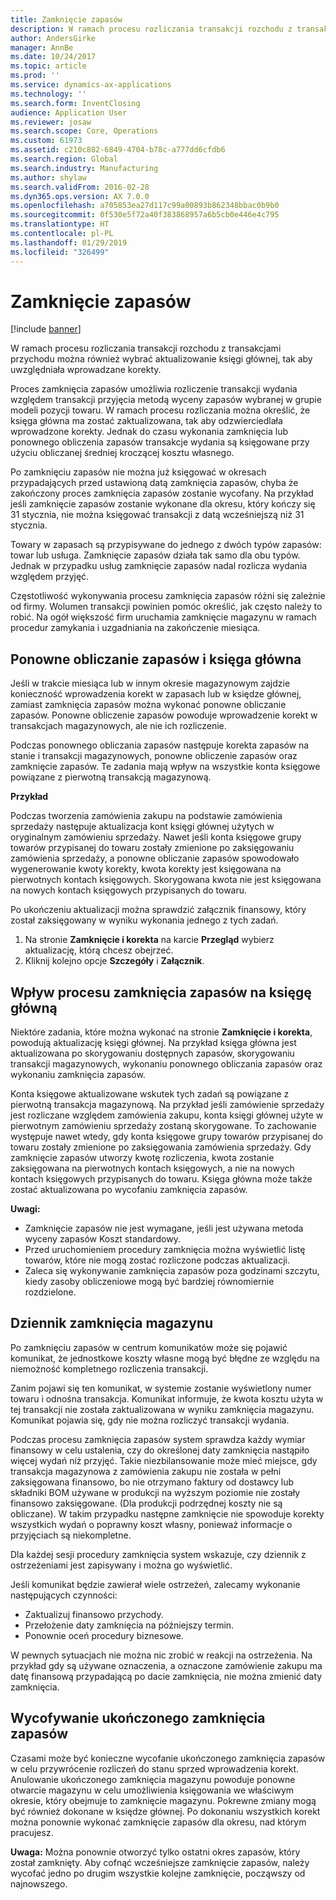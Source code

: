 ```yaml
---
title: Zamknięcie zapasów
description: W ramach procesu rozliczania transakcji rozchodu z transakcjami przychodu można również wybrać aktualizowanie księgi głównej, tak aby uwzględniała wprowadzane korekty.
author: AndersGirke
manager: AnnBe
ms.date: 10/24/2017
ms.topic: article
ms.prod: ''
ms.service: dynamics-ax-applications
ms.technology: ''
ms.search.form: InventClosing
audience: Application User
ms.reviewer: josaw
ms.search.scope: Core, Operations
ms.custom: 61973
ms.assetid: c210c882-6849-4704-b78c-a777dd6cfdb6
ms.search.region: Global
ms.search.industry: Manufacturing
ms.author: shylaw
ms.search.validFrom: 2016-02-28
ms.dyn365.ops.version: AX 7.0.0
ms.openlocfilehash: a705853ea27d117c99a00893b862348bbac0b9b0
ms.sourcegitcommit: 0f530e5f72a40f383868957a6b5cb0e446e4c795
ms.translationtype: HT
ms.contentlocale: pl-PL
ms.lasthandoff: 01/29/2019
ms.locfileid: "326499"
---
```

# <a name="inventory-close"></a>Zamknięcie zapasów

[!include [banner](../includes/banner.md)]

W ramach procesu rozliczania transakcji rozchodu z transakcjami przychodu można również wybrać aktualizowanie księgi głównej, tak aby uwzględniała wprowadzane korekty.

Proces zamknięcia zapasów umożliwia rozliczenie transakcji wydania względem transakcji przyjęcia metodą wyceny zapasów wybranej w grupie modeli pozycji towaru. W ramach procesu rozliczania można określić, że księga główna ma zostać zaktualizowana, tak aby odzwierciedlała wprowadzone korekty. Jednak do czasu wykonania zamknięcia lub ponownego obliczenia zapasów transakcje wydania są księgowane przy użyciu obliczanej średniej kroczącej kosztu własnego. 

Po zamknięciu zapasów nie można już księgować w okresach przypadających przed ustawioną datą zamknięcia zapasów, chyba że zakończony proces zamknięcia zapasów zostanie wycofany. Na przykład jeśli zamknięcie zapasów zostanie wykonane dla okresu, który kończy się 31 stycznia, nie można księgować transakcji z datą wcześniejszą niż 31 stycznia. 

Towary w zapasach są przypisywane do jednego z dwóch typów zapasów: towar lub usługa. Zamknięcie zapasów działa tak samo dla obu typów. Jednak w przypadku usług zamknięcie zapasów nadal rozlicza wydania względem przyjęć. 

Częstotliwość wykonywania procesu zamknięcia zapasów różni się zależnie od firmy. Wolumen transakcji powinien pomóc określić, jak często należy to robić. Na ogół większość firm uruchamia zamknięcie magazynu w ramach procedur zamykania i uzgadniania na zakończenie miesiąca.

## <a name="inventory-recalculation-and-the-general-ledger"></a>Ponowne obliczanie zapasów i księga główna
Jeśli w trakcie miesiąca lub w innym okresie magazynowym zajdzie konieczność wprowadzenia korekt w zapasach lub w księdze głównej, zamiast zamknięcia zapasów można wykonać ponowne obliczanie zapasów. Ponowne obliczenie zapasów powoduje wprowadzenie korekt w transakcjach magazynowych, ale nie ich rozliczenie. 

Podczas ponownego obliczania zapasów następuje korekta zapasów na stanie i transakcji magazynowych, ponowne obliczenie zapasów oraz zamknięcie zapasów. Te zadania mają wpływ na wszystkie konta księgowe powiązane z pierwotną transakcją magazynową. 

**Przykład** 

Podczas tworzenia zamówienia zakupu na podstawie zamówienia sprzedaży następuje aktualizacja kont księgi głównej użytych w oryginalnym zamówieniu sprzedaży. Nawet jeśli konta księgowe grupy towarów przypisanej do towaru zostały zmienione po zaksięgowaniu zamówienia sprzedaży, a ponowne obliczanie zapasów spowodowało wygenerowanie kwoty korekty, kwota korekty jest księgowana na pierwotnych kontach księgowych. Skorygowana kwota nie jest księgowana na nowych kontach księgowych przypisanych do towaru. 

Po ukończeniu aktualizacji można sprawdzić załącznik finansowy, który został zaksięgowany w wyniku wykonania jednego z tych zadań.

1.  Na stronie **Zamknięcie i korekta** na karcie **Przegląd** wybierz aktualizację, którą chcesz obejrzeć.
2.  Kliknij kolejno opcje **Szczegóły** i **Załącznik**.

## <a name="effects-of-the-inventory-close-process-on-the-general-ledger"></a>Wpływ procesu zamknięcia zapasów na księgę główną
Niektóre zadania, które można wykonać na stronie **Zamknięcie i korekta**, powodują aktualizację księgi głównej. Na przykład księga główna jest aktualizowana po skorygowaniu dostępnych zapasów, skorygowaniu transakcji magazynowych, wykonaniu ponownego obliczania zapasów oraz wykonaniu zamknięcia zapasów. 

Konta księgowe aktualizowane wskutek tych zadań są powiązane z pierwotną transakcja magazynową. Na przykład jeśli zamówienie sprzedaży jest rozliczane względem zamówienia zakupu, konta księgi głównej użyte w pierwotnym zamówieniu sprzedaży zostaną skorygowane. To zachowanie występuje nawet wtedy, gdy konta księgowe grupy towarów przypisanej do towaru zostały zmienione po zaksięgowania zamówienia sprzedaży. Gdy zamknięcie zapasów utworzy kwotę rozliczenia, kwota zostanie zaksięgowana na pierwotnych kontach księgowych, a nie na nowych kontach księgowych przypisanych do towaru. Księga główna może także zostać aktualizowana po wycofaniu zamknięcia zapasów. 

**Uwagi:**

-   Zamknięcie zapasów nie jest wymagane, jeśli jest używana metoda wyceny zapasów Koszt standardowy.
-   Przed uruchomieniem procedury zamknięcia można wyświetlić listę towarów, które nie mogą zostać rozliczone podczas aktualizacji.
-   Zaleca się wykonywanie zamknięcia zapasów poza godzinami szczytu, kiedy zasoby obliczeniowe mogą być bardziej równomiernie rozdzielone.

## <a name="the-inventory-close-log"></a> Dziennik zamknięcia magazynu
Po zamknięciu zapasów w centrum komunikatów może się pojawić komunikat, że jednostkowe koszty własne mogą być błędne ze względu na niemożność kompletnego rozliczenia transakcji. 

Zanim pojawi się ten komunikat, w systemie zostanie wyświetlony numer towaru i odnośna transakcja. Komunikat informuje, że kwota kosztu użyta w tej transakcji nie została zaktualizowana w wyniku zamknięcia magazynu. Komunikat pojawia się, gdy nie można rozliczyć transakcji wydania. 

Podczas procesu zamknięcia zapasów system sprawdza każdy wymiar finansowy w celu ustalenia, czy do określonej daty zamknięcia nastąpiło więcej wydań niż przyjęć. Takie niezbilansowanie może mieć miejsce, gdy transakcja magazynowa z zamówienia zakupu nie została w pełni zaksięgowana finansowo, bo nie otrzymano faktury od dostawcy lub składniki BOM używane w produkcji na wyższym poziomie nie zostały finansowo zaksięgowane. (Dla produkcji podrzędnej koszty nie są obliczane). W takim przypadku następne zamknięcie nie spowoduje korekty wszystkich wydań o poprawny koszt własny, ponieważ informacje o przyjęciach są niekompletne. 

Dla każdej sesji procedury zamknięcia system wskazuje, czy dziennik z ostrzeżeniami jest zapisywany i można go wyświetlić. 

Jeśli komunikat będzie zawierał wiele ostrzeżeń, zalecamy wykonanie następujących czynności:

-   Zaktualizuj finansowo przychody.
-   Przełożenie daty zamknięcia na późniejszy termin.
-   Ponownie oceń procedury biznesowe.

W pewnych sytuacjach nie można nic zrobić w reakcji na ostrzeżenia. Na przykład gdy są używane oznaczenia, a oznaczone zamówienie zakupu ma datę finansową przypadającą po dacie zamknięcia, nie można zmienić daty zamknięcia.

## <a name="reversing-a-completed-inventory-close"></a>Wycofywanie ukończonego zamknięcia zapasów
Czasami może być konieczne wycofanie ukończonego zamknięcia zapasów w celu przywrócenie rozliczeń do stanu sprzed wprowadzenia korekt. Anulowanie ukończonego zamknięcia magazynu powoduje ponowne otwarcie magazynu w celu umożliwienia księgowania we właściwym okresie, który obejmuje to zamknięcie magazynu. Pokrewne zmiany mogą być również dokonane w księdze głównej. Po dokonaniu wszystkich korekt można ponownie wykonać zamknięcie zapasów dla okresu, nad którym pracujesz. 

**Uwaga:** Można ponownie otworzyć tylko ostatni okres zapasów, który został zamknięty. Aby cofnąć wcześniejsze zamknięcie zapasów, należy wycofać jedno po drugim wszystkie kolejne zamknięcie, począwszy od najnowszego.



